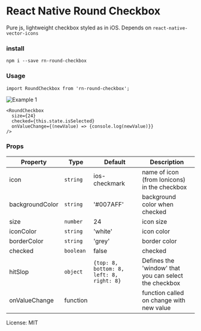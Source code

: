 # React Native Round Checkbox

Pure js, lightweight checkbox styled as in iOS. Depends on `react-native-vector-icons`

### install

`npm i --save rn-round-checkbox`

### Usage

`import RoundCheckbox from 'rn-round-checkbox';`

![Example 1](https://raw.githubusercontent.com/vonovak/react-native-round-checkbox/master/image.png "Example 1")

```
<RoundCheckbox
  size={24}
  checked={this.state.isSelected}
  onValueChange={(newValue) => {console.log(newValue)}}
/>
```

### Props

| Property        | Type      | Default                                  | Description                                           |
| --------------- | --------- | ---------------------------------------- | ----------------------------------------------------- |
| icon            | `string`  | ios-checkmark                            | name of icon (from Ionicons) in the checkbox          |
| backgroundColor | `string`  | '#007AFF'                                | background color when checked                         |
| size            | `number`  | 24                                       | icon size                                             |
| iconColor       | `string`  | 'white'                                  | icon color                                            |
| borderColor     | `string`  | 'grey'                                   | border color                                          |
| checked         | `boolean` | false                                    | checked                                               |
| hitSlop         | `object`  | `{top: 8, bottom: 8, left: 8, right: 8}` | Defines the 'window' that you can select the checkbox |
| onValueChange   | function  |                                          | function called on change with new value              |

License: MIT
